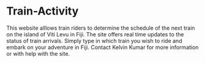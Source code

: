 # Train-Activity
This website alllows train riders to determine the schedule of the next train on the island of Viti Levu in Fiji. The site offers real time updates to the status of train arrivals. Simply type in which train you wish to ride and embark on your adventure in Fiji. Contact Kelvin Kumar for more information or with help with the site. 